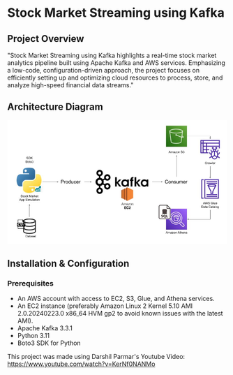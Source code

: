 # Stock Market Streaming using Kafka

## Project Overview
"Stock Market Streaming using Kafka highlights a real-time stock market analytics pipeline built using Apache Kafka and AWS services. Emphasizing a low-code, configuration-driven approach, the project focuses on efficiently setting up and optimizing cloud resources to process, store, and analyze high-speed financial data streams."


## Architecture Diagram
![Architecture Diagram](Architecture.jpg)


## Installation & Configuration

### Prerequisites
- An AWS account with access to EC2, S3, Glue, and Athena services.
- An EC2 instance (preferably Amazon Linux 2 Kernel 5.10 AMI 2.0.20240223.0 x86_64 HVM gp2 to avoid known issues with the latest AMI).
- Apache Kafka 3.3.1
- Python 3.11
- Boto3 SDK for Python

This project was made using Darshil Parmar's Youtube Video: https://www.youtube.com/watch?v=KerNf0NANMo
